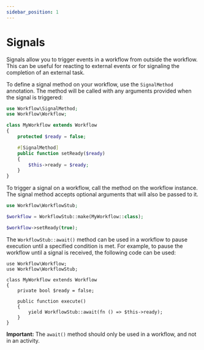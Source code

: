 ```yaml
---
sidebar_position: 1
---
```


# Signals

Signals allow you to trigger events in a workflow from outside the workflow. This can be useful for reacting to external events or for signaling the completion of an external task.

To define a signal method on your workflow, use the `SignalMethod` annotation. The method will be called with any arguments provided when the signal is triggered:

```php
use Workflow\SignalMethod;
use Workflow\Workflow;

class MyWorkflow extends Workflow
{
    protected $ready = false;

    #[SignalMethod]
    public function setReady($ready)
    {
        $this->ready = $ready;
    }
}
```

To trigger a signal on a workflow, call the method on the workflow instance. The signal method accepts optional arguments that will also be passed to it.

```php
use Workflow\WorkflowStub;

$workflow = WorkflowStub::make(MyWorkflow::class);

$workflow->setReady(true);
```

The `WorkflowStub::await()` method can be used in a workflow to pause execution until a specified condition is met. For example, to pause the workflow until a signal is received, the following code can be used:

```
use Workflow\Workflow;
use Workflow\WorkflowStub;

class MyWorkflow extends Workflow
{
    private bool $ready = false;

    public function execute()
    {
        yield WorkflowStub::await(fn () => $this->ready);
    }
}
```

**Important:** The `await()` method should only be used in a workflow, and not in an activity.
